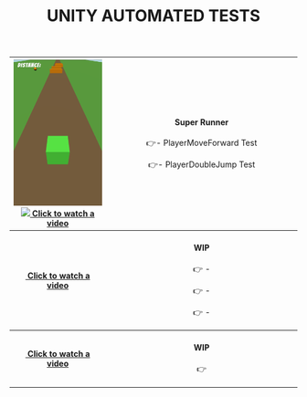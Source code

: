 <div align="center">
  <!-- MAIN HEAD -->
  <h1>UNITY AUTOMATED TESTS<br /></h1>
  <h4><br /> </h4>
  <!-- Content -->
  <table>
    <tbody align="center">
      <tr>
        <!-- column 1 -->
        <th width="350px"> 
          <a href="https://youtube.com/shorts/2SYEPJHHiXg">
            <img src="Tests/Unity/ReadmeResources/SuperRunner/sr.png">
            <img src="https://github.com/justchrustowska/Tests/blob/main/Unity/ReadmeResources/SuperRunner/sr.png?raw=true" width="350px">
            Click to watch a video
          </a>
        </th>
        <!-- column 2 -->
        <td width="650px">
          <h4>Super Runner</h4>
          <p>👉- PlayerMoveForward Test</p>
          <p>👉- PlayerDoubleJump Test</p>
        </td>
      </tr>
    </tbody>
    <tbody align="center">
      <tr>
        <!-- column 1 -->
        <th width="350px"> 
          <a href="">
            <img src="">
            Click to watch a video
          </a>
        </th>
        <!-- column 2 -->
        <td width="650px">
          <h4>WIP</h4>
          <p>👉 - </p>
          <p>👉 - </p>
          <p>👉 - </p>
        </td>
      </tr>
    </tbody>
     <tbody align="center">
      <tr>
        <!-- column 1 -->
        <th width="350px"> 
          <a href="">
            <img src="">
            Click to watch a video
          </a>
        </th>
        <!-- column 2 -->
        <td width="650px">
          <h4>WIP</h4>
          <p>👉</p>
        </td>
      </tr>
     </tbody>
  </table>
</div>

